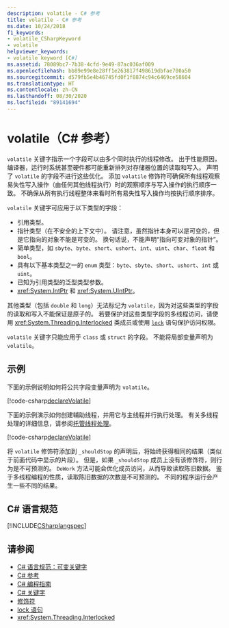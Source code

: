 ```yaml
---
description: volatile - C# 参考
title: volatile - C# 参考
ms.date: 10/24/2018
f1_keywords:
- volatile_CSharpKeyword
- volatile
helpviewer_keywords:
- volatile keyword [C#]
ms.assetid: 78089bc7-7b38-4cfd-9e49-87ac036af009
ms.openlocfilehash: bb89e99e8e28ff1e263817f498619dbfae700a50
ms.sourcegitcommit: d579fb5e4b46745fd0f1f8874c94c6469ce58604
ms.translationtype: HT
ms.contentlocale: zh-CN
ms.lasthandoff: 08/30/2020
ms.locfileid: "89141694"
---
```

# <a name="volatile-c-reference"></a>volatile（C# 参考）

`volatile` 关键字指示一个字段可以由多个同时执行的线程修改。 出于性能原因，编译器，运行时系统甚至硬件都可能重新排列对存储器位置的读取和写入。 声明了 `volatile` 的字段不进行这些优化。 添加 `volatile` 修饰符可确保所有线程观察易失性写入操作（由任何其他线程执行）时的观察顺序与写入操作的执行顺序一致。 不确保从所有执行线程整体来看时所有易失性写入操作均按执行顺序排序。

`volatile` 关键字可应用于以下类型的字段：

- 引用类型。
- 指针类型（在不安全的上下文中）。 请注意，虽然指针本身可以是可变的，但是它指向的对象不能是可变的。 换句话说，不能声明“指向可变对象的指针”。
- 简单类型，如 `sbyte`、`byte`、`short`、`ushort`、`int`、`uint`、`char`、`float` 和 `bool`。
- 具有以下基本类型之一的 `enum` 类型：`byte`、`sbyte`、`short`、`ushort`、`int` 或 `uint`。
- 已知为引用类型的泛型类型参数。
- <xref:System.IntPtr> 和 <xref:System.UIntPtr>。

其他类型（包括 `double` 和 `long`）无法标记为 `volatile`，因为对这些类型的字段的读取和写入不能保证是原子的。 若要保护对这些类型字段的多线程访问，请使用 <xref:System.Threading.Interlocked> 类成员或使用 [`lock`](lock-statement.md) 语句保护访问权限。

`volatile` 关键字只能应用于 `class` 或 `struct` 的字段。 不能将局部变量声明为 `volatile`。

## <a name="example"></a>示例

下面的示例说明如何将公共字段变量声明为 `volatile`。

[!code-csharp[declareVolatile](~/samples/snippets/csharp/language-reference/keywords/volatile/Program.cs#Declaration)]

下面的示例演示如何创建辅助线程，并用它与主线程并行执行处理。 有关多线程处理的详细信息，请参阅[托管线程处理](../../../standard/threading/index.md)。

[!code-csharp[declareVolatile](~/samples/snippets/csharp/language-reference/keywords/volatile/Program.cs#Volatile)]

将 `volatile` 修饰符添加到 `_shouldStop` 的声明后，将始终获得相同的结果（类似于前面代码中显示的片段）。 但是，如果 `_shouldStop` 成员上没有该修饰符，则行为是不可预测的。 `DoWork` 方法可能会优化成员访问，从而导致读取陈旧数据。 鉴于多线程编程的性质，读取陈旧数据的次数是不可预测的。 不同的程序运行会产生一些不同的结果。

## <a name="c-language-specification"></a>C# 语言规范

[!INCLUDE[CSharplangspec](~/includes/csharplangspec-md.md)]

## <a name="see-also"></a>请参阅

- [C# 语言规范：可变关键字](../../../../_csharplang/spec/classes.md#volatile-fields)
- [C# 参考](../index.md)
- [C# 编程指南](../../programming-guide/index.md)
- [C# 关键字](index.md)
- [修饰符](index.md)
- [lock 语句](lock-statement.md)
- <xref:System.Threading.Interlocked>
